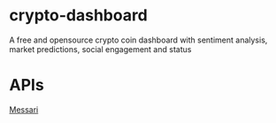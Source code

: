 # crypto-dashboard
A free and opensource crypto coin dashboard with sentiment analysis, market predictions, social engagement and status

# APIs

[Messari](https://messari.io/api/docs)